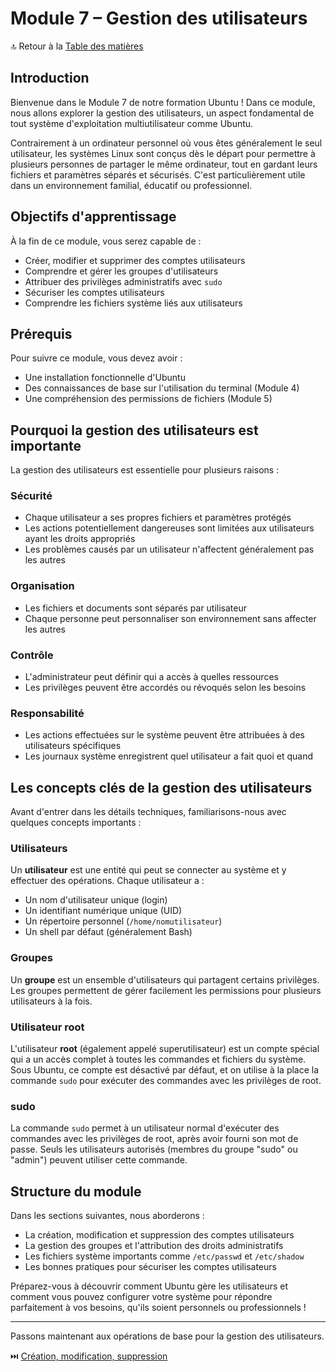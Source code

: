 # Module 7 – Gestion des utilisateurs

🔝 Retour à la [Table des matières](#table-des-matières)

## Introduction

Bienvenue dans le Module 7 de notre formation Ubuntu ! Dans ce module, nous allons explorer la gestion des utilisateurs, un aspect fondamental de tout système d'exploitation multiutilisateur comme Ubuntu.

Contrairement à un ordinateur personnel où vous êtes généralement le seul utilisateur, les systèmes Linux sont conçus dès le départ pour permettre à plusieurs personnes de partager le même ordinateur, tout en gardant leurs fichiers et paramètres séparés et sécurisés. C'est particulièrement utile dans un environnement familial, éducatif ou professionnel.

## Objectifs d'apprentissage

À la fin de ce module, vous serez capable de :
- Créer, modifier et supprimer des comptes utilisateurs
- Comprendre et gérer les groupes d'utilisateurs
- Attribuer des privilèges administratifs avec `sudo`
- Sécuriser les comptes utilisateurs
- Comprendre les fichiers système liés aux utilisateurs

## Prérequis

Pour suivre ce module, vous devez avoir :
- Une installation fonctionnelle d'Ubuntu
- Des connaissances de base sur l'utilisation du terminal (Module 4)
- Une compréhension des permissions de fichiers (Module 5)

## Pourquoi la gestion des utilisateurs est importante

La gestion des utilisateurs est essentielle pour plusieurs raisons :

### Sécurité
- Chaque utilisateur a ses propres fichiers et paramètres protégés
- Les actions potentiellement dangereuses sont limitées aux utilisateurs ayant les droits appropriés
- Les problèmes causés par un utilisateur n'affectent généralement pas les autres

### Organisation
- Les fichiers et documents sont séparés par utilisateur
- Chaque personne peut personnaliser son environnement sans affecter les autres

### Contrôle
- L'administrateur peut définir qui a accès à quelles ressources
- Les privilèges peuvent être accordés ou révoqués selon les besoins

### Responsabilité
- Les actions effectuées sur le système peuvent être attribuées à des utilisateurs spécifiques
- Les journaux système enregistrent quel utilisateur a fait quoi et quand

## Les concepts clés de la gestion des utilisateurs

Avant d'entrer dans les détails techniques, familiarisons-nous avec quelques concepts importants :

### Utilisateurs
Un **utilisateur** est une entité qui peut se connecter au système et y effectuer des opérations. Chaque utilisateur a :
- Un nom d'utilisateur unique (login)
- Un identifiant numérique unique (UID)
- Un répertoire personnel (`/home/nomutilisateur`)
- Un shell par défaut (généralement Bash)

### Groupes
Un **groupe** est un ensemble d'utilisateurs qui partagent certains privilèges. Les groupes permettent de gérer facilement les permissions pour plusieurs utilisateurs à la fois.

### Utilisateur root
L'utilisateur **root** (également appelé superutilisateur) est un compte spécial qui a un accès complet à toutes les commandes et fichiers du système. Sous Ubuntu, ce compte est désactivé par défaut, et on utilise à la place la commande `sudo` pour exécuter des commandes avec les privilèges de root.

### sudo
La commande `sudo` permet à un utilisateur normal d'exécuter des commandes avec les privilèges de root, après avoir fourni son mot de passe. Seuls les utilisateurs autorisés (membres du groupe "sudo" ou "admin") peuvent utiliser cette commande.

## Structure du module

Dans les sections suivantes, nous aborderons :
- La création, modification et suppression des comptes utilisateurs
- La gestion des groupes et l'attribution des droits administratifs
- Les fichiers système importants comme `/etc/passwd` et `/etc/shadow`
- Les bonnes pratiques pour sécuriser les comptes utilisateurs

Préparez-vous à découvrir comment Ubuntu gère les utilisateurs et comment vous pouvez configurer votre système pour répondre parfaitement à vos besoins, qu'ils soient personnels ou professionnels !

---

Passons maintenant aux opérations de base pour la gestion des utilisateurs.

⏭️ [Création, modification, suppression](/03-administration-systeme/module-7-gestion-utilisateurs/01-creation-modification-suppression.md)
